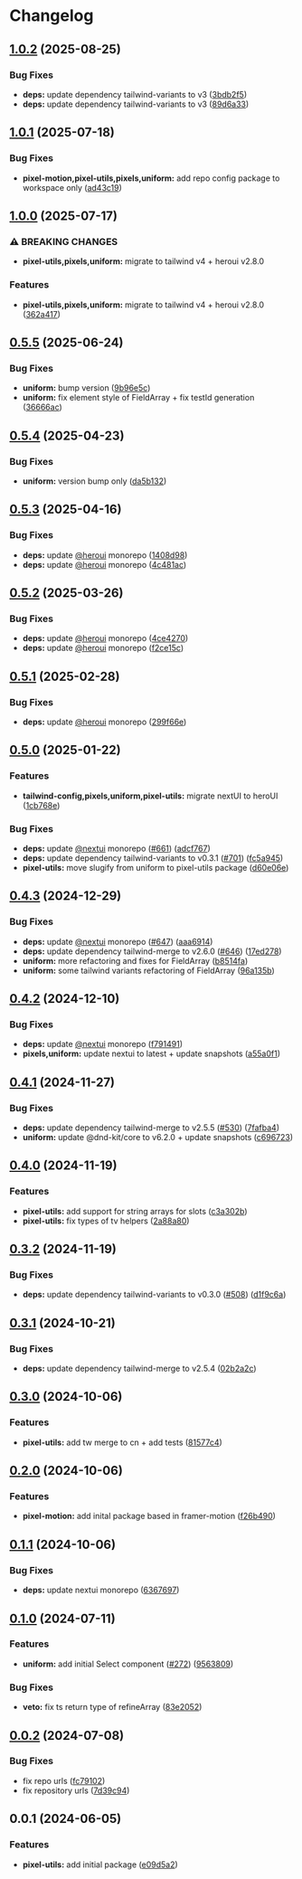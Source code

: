 # Changelog

## [1.0.2](https://github.com/fuf-stack/pixels/compare/pixel-utils-v1.0.1...pixel-utils-v1.0.2) (2025-08-25)


### Bug Fixes

* **deps:** update dependency tailwind-variants to v3 ([3bdb2f5](https://github.com/fuf-stack/pixels/commit/3bdb2f51e3be2311fdf9df92811717d028f42397))
* **deps:** update dependency tailwind-variants to v3 ([89d6a33](https://github.com/fuf-stack/pixels/commit/89d6a334a86906224f79fc267d5e99f062c63fc3))

## [1.0.1](https://github.com/fuf-stack/pixels/compare/pixel-utils-v1.0.0...pixel-utils-v1.0.1) (2025-07-18)


### Bug Fixes

* **pixel-motion,pixel-utils,pixels,uniform:** add repo config package to workspace only ([ad43c19](https://github.com/fuf-stack/pixels/commit/ad43c1946b0ef8484e4dfe72737a06735dd2bb17))

## [1.0.0](https://github.com/fuf-stack/pixels/compare/pixel-utils-v0.5.5...pixel-utils-v1.0.0) (2025-07-17)


### ⚠ BREAKING CHANGES

* **pixel-utils,pixels,uniform:** migrate to tailwind v4 + heroui v2.8.0

### Features

* **pixel-utils,pixels,uniform:** migrate to tailwind v4 + heroui v2.8.0 ([362a417](https://github.com/fuf-stack/pixels/commit/362a417f5cab6382796f91dc4d11a599b61b354e))

## [0.5.5](https://github.com/fuf-stack/pixels/compare/pixel-utils-v0.5.4...pixel-utils-v0.5.5) (2025-06-24)


### Bug Fixes

* **uniform:** bump version ([9b96e5c](https://github.com/fuf-stack/pixels/commit/9b96e5cc2cab72cbd71f6a1354ef1c7111bf92cb))
* **uniform:** fix element style of FieldArray + fix testId generation ([36666ac](https://github.com/fuf-stack/pixels/commit/36666ac0e149a458561d430f4dd2e3b82b32a599))

## [0.5.4](https://github.com/fuf-stack/pixels/compare/pixel-utils-v0.5.3...pixel-utils-v0.5.4) (2025-04-23)


### Bug Fixes

* **uniform:** version bump only ([da5b132](https://github.com/fuf-stack/pixels/commit/da5b13241beb7ccfadecaa5ec9b958d4fc4e7ba7))

## [0.5.3](https://github.com/fuf-stack/pixels/compare/pixel-utils-v0.5.2...pixel-utils-v0.5.3) (2025-04-16)


### Bug Fixes

* **deps:** update [@heroui](https://github.com/heroui) monorepo ([1408d98](https://github.com/fuf-stack/pixels/commit/1408d98b831a17e833634dca1ff1bdd7f60bd1f9))
* **deps:** update [@heroui](https://github.com/heroui) monorepo ([4c481ac](https://github.com/fuf-stack/pixels/commit/4c481ac4a5aecce6e834768a957c3ebecc8b6e7d))

## [0.5.2](https://github.com/fuf-stack/pixels/compare/pixel-utils-v0.5.1...pixel-utils-v0.5.2) (2025-03-26)


### Bug Fixes

* **deps:** update [@heroui](https://github.com/heroui) monorepo ([4ce4270](https://github.com/fuf-stack/pixels/commit/4ce4270fbcd923be29c93f74534924a0ca5bd8d8))
* **deps:** update [@heroui](https://github.com/heroui) monorepo ([f2ce15c](https://github.com/fuf-stack/pixels/commit/f2ce15cb0a353fbf9923eee58787bbdff02d2b2f))

## [0.5.1](https://github.com/fuf-stack/pixels/compare/pixel-utils-v0.5.0...pixel-utils-v0.5.1) (2025-02-28)


### Bug Fixes

* **deps:** update [@heroui](https://github.com/heroui) monorepo ([299f66e](https://github.com/fuf-stack/pixels/commit/299f66efad44c85ee157053b12a56245b96b2bf0))

## [0.5.0](https://github.com/fuf-stack/pixels/compare/pixel-utils-v0.4.3...pixel-utils-v0.5.0) (2025-01-22)


### Features

* **tailwind-config,pixels,uniform,pixel-utils:** migrate nextUI to heroUI ([1cb768e](https://github.com/fuf-stack/pixels/commit/1cb768e83f8a2c8589c81886d6f8065b239f855b))


### Bug Fixes

* **deps:** update [@nextui](https://github.com/nextui) monorepo ([#661](https://github.com/fuf-stack/pixels/issues/661)) ([adcf767](https://github.com/fuf-stack/pixels/commit/adcf767ab176a2345f969641c398601a76368c9d))
* **deps:** update dependency tailwind-variants to v0.3.1 ([#701](https://github.com/fuf-stack/pixels/issues/701)) ([fc5a945](https://github.com/fuf-stack/pixels/commit/fc5a94553e6153d62f492ea75b36203b95edef30))
* **pixel-utils:** move slugify from uniform to pixel-utils package ([d60e06e](https://github.com/fuf-stack/pixels/commit/d60e06e4ea43614ac2166fbb1e91331a27b67906))

## [0.4.3](https://github.com/fuf-stack/pixels/compare/pixel-utils-v0.4.2...pixel-utils-v0.4.3) (2024-12-29)


### Bug Fixes

* **deps:** update [@nextui](https://github.com/nextui) monorepo ([#647](https://github.com/fuf-stack/pixels/issues/647)) ([aaa6914](https://github.com/fuf-stack/pixels/commit/aaa69144cd2d0fd4b22b6b03f632f2fdc8dbe1cf))
* **deps:** update dependency tailwind-merge to v2.6.0 ([#646](https://github.com/fuf-stack/pixels/issues/646)) ([17ed278](https://github.com/fuf-stack/pixels/commit/17ed2788e40c8776ea805794ef03895f5ab5ba06))
* **uniform:** more refactoring and fixes for FieldArray ([b8514fa](https://github.com/fuf-stack/pixels/commit/b8514fa7833aa09bc9da91abf98e18186d3e0fb3))
* **uniform:** some tailwind variants refactoring of FieldArray ([96a135b](https://github.com/fuf-stack/pixels/commit/96a135bc5a6d169a4d0da2421fb8b2b4987f698b))

## [0.4.2](https://github.com/fuf-stack/pixels/compare/pixel-utils-v0.4.1...pixel-utils-v0.4.2) (2024-12-10)


### Bug Fixes

* **deps:** update [@nextui](https://github.com/nextui) monorepo ([f791491](https://github.com/fuf-stack/pixels/commit/f791491ded1ef916323e4e4560b0b0ed69801021))
* **pixels,uniform:** update nextui to latest + update snapshots ([a55a0f1](https://github.com/fuf-stack/pixels/commit/a55a0f12375a61d67a67df5833712fcdf0f89cb2))

## [0.4.1](https://github.com/fuf-stack/pixels/compare/pixel-utils-v0.4.0...pixel-utils-v0.4.1) (2024-11-27)


### Bug Fixes

* **deps:** update dependency tailwind-merge to v2.5.5 ([#530](https://github.com/fuf-stack/pixels/issues/530)) ([7fafba4](https://github.com/fuf-stack/pixels/commit/7fafba41cc4ea7089bcbb6c4f582756b9699b6b6))
* **uniform:** update @dnd-kit/core to v6.2.0 + update snapshots ([c696723](https://github.com/fuf-stack/pixels/commit/c69672378df5a3a6889c05329dda83a56fe04a61))

## [0.4.0](https://github.com/fuf-stack/uniform/compare/pixel-utils-v0.3.2...pixel-utils-v0.4.0) (2024-11-19)


### Features

* **pixel-utils:** add support for string arrays for slots ([c3a302b](https://github.com/fuf-stack/uniform/commit/c3a302be3be6076571885b7d9239e41805e66b05))
* **pixel-utils:** fix types of tv helpers ([2a88a80](https://github.com/fuf-stack/uniform/commit/2a88a807e01049a5b9e6be7aaf47d6e4cb7d3886))

## [0.3.2](https://github.com/fuf-stack/uniform/compare/pixel-utils-v0.3.1...pixel-utils-v0.3.2) (2024-11-19)


### Bug Fixes

* **deps:** update dependency tailwind-variants to v0.3.0 ([#508](https://github.com/fuf-stack/uniform/issues/508)) ([d1f9c6a](https://github.com/fuf-stack/uniform/commit/d1f9c6a2bb03472983028b9a5400dcdf1728c0e2))

## [0.3.1](https://github.com/fuf-stack/uniform/compare/pixel-utils-v0.3.0...pixel-utils-v0.3.1) (2024-10-21)


### Bug Fixes

* **deps:** update dependency tailwind-merge to v2.5.4 ([02b2a2c](https://github.com/fuf-stack/uniform/commit/02b2a2cb3c6cf37c18d3bae2c14efa90be0e9e10))

## [0.3.0](https://github.com/fuf-stack/uniform/compare/pixel-utils-v0.2.0...pixel-utils-v0.3.0) (2024-10-06)


### Features

* **pixel-utils:** add tw merge to cn + add tests ([81577c4](https://github.com/fuf-stack/uniform/commit/81577c449c5834ffdadf3ba5dc01d8c78c229020))

## [0.2.0](https://github.com/fuf-stack/uniform/compare/pixel-utils-v0.1.1...pixel-utils-v0.2.0) (2024-10-06)


### Features

* **pixel-motion:** add inital package based in framer-motion ([f26b490](https://github.com/fuf-stack/uniform/commit/f26b490cdd1441575e4d9c6ddaaed8210451e7c5))

## [0.1.1](https://github.com/fuf-stack/uniform/compare/pixel-utils-v0.1.0...pixel-utils-v0.1.1) (2024-10-06)


### Bug Fixes

* **deps:** update nextui monorepo ([6367697](https://github.com/fuf-stack/uniform/commit/6367697e77c933d020edff52b98f533cec1c8520))

## [0.1.0](https://github.com/fuf-stack/uniform/compare/pixel-utils-v0.0.2...pixel-utils-v0.1.0) (2024-07-11)


### Features

* **uniform:** add initial Select component  ([#272](https://github.com/fuf-stack/uniform/issues/272)) ([9563809](https://github.com/fuf-stack/uniform/commit/95638095a7b9e25f191e4455ec35947510c17251))


### Bug Fixes

* **veto:** fix ts return type of refineArray ([83e2052](https://github.com/fuf-stack/uniform/commit/83e2052d851dae9098c737a89aa186bd360463e1))

## [0.0.2](https://github.com/fuf-stack/uniform/compare/pixel-utils-v0.0.1...pixel-utils-v0.0.2) (2024-07-08)

### Bug Fixes

- fix repo urls ([fc79102](https://github.com/fuf-stack/uniform/commit/fc791022cf9bdc72234f6e16013bcc0aa382f174))
- fix repository urls ([7d39c94](https://github.com/fuf-stack/uniform/commit/7d39c94bc3b73dd8820024db3ec6b131d9970f54))

## 0.0.1 (2024-06-05)

### Features

- **pixel-utils:** add initial package ([e09d5a2](https://github.com/fuf-stack/uniform/commit/e09d5a2f1092f5a0f7bb006eac332a5cb38d1fd9))
